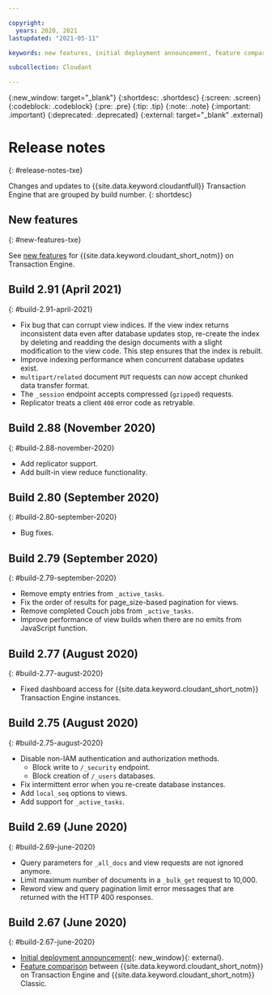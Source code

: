 ```yaml
---

copyright:
  years: 2020, 2021
lastupdated: "2021-05-11"

keywords: new features, initial deployment announcement, feature comparison, 2.75, 2.69, 2.67, 2.77, 2.78. 2.79, 2.80, 2.88, 2.91

subcollection: Cloudant

---
```


{:new_window: target="_blank"}
{:shortdesc: .shortdesc}
{:screen: .screen}
{:codeblock: .codeblock}
{:pre: .pre}
{:tip: .tip}
{:note: .note}
{:important: .important}
{:deprecated: .deprecated}
{:external: target="_blank" .external}

<!-- Acrolinx: 2020-12-23 -->

# Release notes
{: #release-notes-txe}

Changes and updates to {{site.data.keyword.cloudantfull}} Transaction Engine that are grouped by build number.
{: shortdesc}

## New features
{: #new-features-txe}

See [new features](https://www.ibm.com/cloud/blog/announcements/ibm-cloudant-on-transaction-engine) for {{site.data.keyword.cloudant_short_notm}} on Transaction Engine.


## Build 2.91 (April 2021)
{: #build-2.91-april-2021}

 - Fix bug that can corrupt view indices. If the view index returns inconsistent data even after database updates stop, re-create the index by deleting and readding the design documents with a slight modification to the view code. This step ensures that the index is rebuilt.
 - Improve indexing performance when concurrent database updates exist.
 - `multipart/related` document `PUT` requests can now accept chunked data transfer format.
 - The `_session` endpoint accepts compressed (`gzipped`) requests.
 - Replicator treats a client `408` error code as retryable.

## Build 2.88 (November 2020)
{: #build-2.88-november-2020}

- Add replicator support.
- Add built-in view reduce functionality.

## Build 2.80 (September 2020)
{: #build-2.80-september-2020}

- Bug fixes.

## Build 2.79 (September 2020)
{: #build-2.79-september-2020}

- Remove empty entries from `_active_tasks`.
- Fix the order of results for page_size-based pagination for views.
- Remove completed Couch jobs from `_active_tasks`.
- Improve performance of view builds when there are no emits from JavaScript function.

## Build 2.77 (August 2020)
{: #build-2.77-august-2020}

- Fixed dashboard access for {{site.data.keyword.cloudant_short_notm}} Transaction Engine instances.

## Build 2.75 (August 2020)
{: #build-2.75-august-2020}

- Disable non-IAM authentication and authorization methods.
  - Block write to `/_security` endpoint.
  - Block creation of `/_users` databases.
- Fix intermittent error when you re-create database instances.
- Add `local_seq` options to views.
- Add support for `_active_tasks`.

## Build 2.69 (June 2020)
{: #build-2.69-june-2020}

- Query parameters for `_all_docs` and view requests are not ignored anymore.
- Limit maximum number of documents in a `_bulk_get` request to 10,000.
- Reword view and query pagination limit error messages that are returned with the HTTP 400 responses.

## Build 2.67 (June 2020)
{: #build-2.67-june-2020}

- [Initial deployment announcement](https://www.ibm.com/cloud/blog/announcements/ibm-cloudant-on-transaction-engine){: new_window}{: external}.
- [Feature comparison](/docs/Cloudant?topic=Cloudant-feature-comparison) between {{site.data.keyword.cloudant_short_notm}} on Transaction Engine and {{site.data.keyword.cloudant_short_notm}} Classic.

